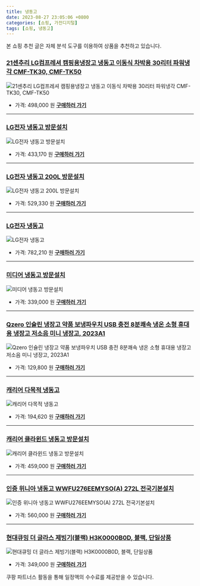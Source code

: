 ```yaml
---
title: 냉동고
date: 2023-08-27 23:05:06 +0800
categories: [쇼핑, 가전디지털]
tags: [쇼핑, 냉동고]
---
```

본 쇼핑 추천 글은 자체 분석 도구를 이용하여 상품을 추천하고 있습니다.
### [21센추리 LG컴프레셔 캠핑용냉장고 냉동고 이동식 차박용 30리터 파워냉각 CMF-TK30, CMF-TK50](https://link.coupang.com/re/AFFSDP?lptag=AF1030537&pageKey=6991889170&itemId=17115403625&vendorItemId=86450506970&traceid=V0-153-23c5f9fbc1634b25&clickBeacon=EsLsgjZ9fIuzeUwjXhewXR1VPZtxqxD2q%2BwI2RoTtBQ35OWYvIoUIu%2BZ2i6t5Cmk%2BW7DR1j%2FuGkn4%2BEVDnC2sSCw8scXFza0ugHPFdixhnr%2Fx8bGIBpT%2FmP0vWbXqKUvzQ72lA9EJlct3BcroSZA%2BjTgJbO%2FyfuB5LQ%2B5C6h7cNO6hNm72fvl0Vfa0tKxF%2BniBB6ZS%2Bz78i%2FtzoDoxmAwdsYcx6ci6E4tfrA82JndrtHo4%2FMbx%2FXuJqgUhVHlCjvsnh5Y%2FY5%2B6EpQvvzR6uPUp4UQ%2BXH2ISLdHC3lBXli1nS44OVdFgeOeITtIRPE6A75ZQJ%2Bpoz5zkPRhwe%2BrSK17oACKpTVNodGv9eBi47mQa7Oj5Qo%2BrvIwT05QsgrbrbHE342cNhKJsO0NEb0sdU8Bh%2FA2Em4R%2FODQiv6eVtcC0OPrZg%2BZid4VpCEidNZMw%2BIKnDAvy3B10HomZF00yw5HkiYNoG3TzQin1qJNSHr18W3ocGFoi4ppuEEONkLieTlztTuaEBJwadBUUH5QBsHrBcnojvaVREhk1752UmDAIPLjPJIGDKp%2FL7vCNG95utc9mGkvYfU7MCUoil0l3OcfX2w6SGsq8rHQn8eE3x2JXrnvcwsM%2FlOV3Z6oGLi8jIpY6NR3l2Hz0sqqNkJhix94XQH%2BsaWf1ZDfwossapmCGAj4wIxiPFVPQ7xB7EIwT%2BAnighyM8l%2FYf1jJYf5DrPydQcz0EHnurQfykCsVSPV%2BT4hE9dOhhk7mvLdnPucPuXTMd11zb0k6a5PSrwrxR4WJqk4QxA3L%2BZE%2BZ4z4uoNQNUyQ8ytjoDb49ZDh2MmKH7pBu9gErBXqe42qjtFbDnMladxPSpWJ00B7gX3nIvc4%3D&requestid=20230906230506326140090111&token=31850C%7CMIXED)
![21센추리 LG컴프레셔 캠핑용냉장고 냉동고 이동식 차박용 30리터 파워냉각 CMF-TK30, CMF-TK50](https://ads-partners.coupang.com/image1/DbCEPWuTVr2NZpLHDd45zsonllqZsJe-CpIN1TdHFF4-8b-YUgNKPNHn_EnNSgCqEtg85rDWyhkL9pss1gnEogYz1H8A6aNW8JorNpHV9szMauUHROJgtjIUEPkaefm5eInsFRZgzpFGouBF8QHSeeSYdCrYeea0VOSCQZTSZ70SofFE31Nsfhy3_l-iqLMJlOBRC7Ac1f40xUNwmKceVpDm6HQgC98r9a9zE16bBSh8UvCNgb70g_6K6amDYSnqct6h7EJ-BRrAurYzzgY6F-GPHMNSf_sz2Nf_XJruvTBcCpnE1A==)
- 가격: 498,000 원
[**구매하러 가기**](https://link.coupang.com/re/AFFSDP?lptag=AF1030537&pageKey=6991889170&itemId=17115403625&vendorItemId=86450506970&traceid=V0-153-23c5f9fbc1634b25&clickBeacon=EsLsgjZ9fIuzeUwjXhewXR1VPZtxqxD2q%2BwI2RoTtBQ35OWYvIoUIu%2BZ2i6t5Cmk%2BW7DR1j%2FuGkn4%2BEVDnC2sSCw8scXFza0ugHPFdixhnr%2Fx8bGIBpT%2FmP0vWbXqKUvzQ72lA9EJlct3BcroSZA%2BjTgJbO%2FyfuB5LQ%2B5C6h7cNO6hNm72fvl0Vfa0tKxF%2BniBB6ZS%2Bz78i%2FtzoDoxmAwdsYcx6ci6E4tfrA82JndrtHo4%2FMbx%2FXuJqgUhVHlCjvsnh5Y%2FY5%2B6EpQvvzR6uPUp4UQ%2BXH2ISLdHC3lBXli1nS44OVdFgeOeITtIRPE6A75ZQJ%2Bpoz5zkPRhwe%2BrSK17oACKpTVNodGv9eBi47mQa7Oj5Qo%2BrvIwT05QsgrbrbHE342cNhKJsO0NEb0sdU8Bh%2FA2Em4R%2FODQiv6eVtcC0OPrZg%2BZid4VpCEidNZMw%2BIKnDAvy3B10HomZF00yw5HkiYNoG3TzQin1qJNSHr18W3ocGFoi4ppuEEONkLieTlztTuaEBJwadBUUH5QBsHrBcnojvaVREhk1752UmDAIPLjPJIGDKp%2FL7vCNG95utc9mGkvYfU7MCUoil0l3OcfX2w6SGsq8rHQn8eE3x2JXrnvcwsM%2FlOV3Z6oGLi8jIpY6NR3l2Hz0sqqNkJhix94XQH%2BsaWf1ZDfwossapmCGAj4wIxiPFVPQ7xB7EIwT%2BAnighyM8l%2FYf1jJYf5DrPydQcz0EHnurQfykCsVSPV%2BT4hE9dOhhk7mvLdnPucPuXTMd11zb0k6a5PSrwrxR4WJqk4QxA3L%2BZE%2BZ4z4uoNQNUyQ8ytjoDb49ZDh2MmKH7pBu9gErBXqe42qjtFbDnMladxPSpWJ00B7gX3nIvc4%3D&requestid=20230906230506326140090111&token=31850C%7CMIXED)
---
### [LG전자 냉동고 방문설치](https://link.coupang.com/re/AFFSDP?lptag=AF1030537&pageKey=7141791585&itemId=16370308249&vendorItemId=83561832518&traceid=V0-153-00a643b7c4516381&requestid=20230906230506326140090111&token=31850C%7CMIXED)
![LG전자 냉동고 방문설치](https://ads-partners.coupang.com/image1/ep27xQ9cyjxZVOqNesTJ4w_RWRkKERGDYTNpbEGpW6CCMz4KPhcbbpJHJMdOpwVLL9SlcN518SKjpnDjOBC38ocLS2mHVulJWgtOMYTnJcaSRwg88oB2kdt9mZfj5Funvyk_QMyTDxORZrtovWb0pKWawu6kMxFix7WQU4rcQpIQ0YQPH2VUZI7eeBSuoVfYc3dfwb_zAjEW3LMVyP2BYEvC3Wztb9dVsXRjelHeKig_c8weVGHYKjeYOgOhUeHpKdlcomtFPyM_RIxOeQqsLw==)
- 가격: 433,170 원
[**구매하러 가기**](https://link.coupang.com/re/AFFSDP?lptag=AF1030537&pageKey=7141791585&itemId=16370308249&vendorItemId=83561832518&traceid=V0-153-00a643b7c4516381&requestid=20230906230506326140090111&token=31850C%7CMIXED)
---
### [LG전자 냉동고 200L 방문설치](https://link.coupang.com/re/AFFSDP?lptag=AF1030537&pageKey=7141791585&itemId=17932850757&vendorItemId=85094354884&traceid=V0-153-00a643b7c4516381&requestid=20230906230506326140090111&token=31850C%7CMIXED)
![LG전자 냉동고 200L 방문설치](https://ads-partners.coupang.com/image1/Alrzu7QZsrrRDohaAtZeBp8ib-I0DyDoKNXGeJBn4Iw0v3Lo0TNV_yHwdw96gbojpCttpOcbuWXEOH5_cEZLuB7-dvO_wOcRKd_OyjpHjnq8Ietv-ba3dURA_qvE4mP97PIvHwDnPsq9qPovAkhDEodEHAXC21kR0QfhpbQ7sQqNvl6ep2vs-7vWV2Yg4Wx0TvBjI1Q__4P3iS6-AAx6OnRi69eRURknqoRD71Ear3cmJThdWPSQ50zdtQHb13mc2MnDY5rQvk_ijuIxUSlrxmU=)
- 가격: 529,330 원
[**구매하러 가기**](https://link.coupang.com/re/AFFSDP?lptag=AF1030537&pageKey=7141791585&itemId=17932850757&vendorItemId=85094354884&traceid=V0-153-00a643b7c4516381&requestid=20230906230506326140090111&token=31850C%7CMIXED)
---
### [LG전자 냉동고](https://link.coupang.com/re/AFFSDP?lptag=AF1030537&pageKey=5379208287&itemId=7986630774&vendorItemId=86142176619&traceid=V0-153-423c99832a38d315&requestid=20230906230506326140090111&token=31850C%7CMIXED)
![LG전자 냉동고](https://ads-partners.coupang.com/image1/l9oO3XcbXh2lWWpNl1ceqI2hbauFOv88cQsfUiP-Qf4bM75LL1YDIAa3WWOsYpSVzCBhnZY39h5_mEGy4Q_0l8ilFnhrpdUrrqKr_M8c1QUAwef-qTuqsdQNxr-Q9C1gu04ozO8i8LcFAIxjz0tSvia6LO6tVn_PEfP3F8E0AIdlvfB5T5fxgJxiXUqNVxIBIr-Q8Flz2GskHfGZxYVN19fiQH8VZErAy0cZyJtZJQsecig9Bt8SmTn6-hhI_FJcNndcUawDcHNKMlXet0rneRP3lR91eTO3ZzkbZm9Rpr-Y)
- 가격: 782,210 원
[**구매하러 가기**](https://link.coupang.com/re/AFFSDP?lptag=AF1030537&pageKey=5379208287&itemId=7986630774&vendorItemId=86142176619&traceid=V0-153-423c99832a38d315&requestid=20230906230506326140090111&token=31850C%7CMIXED)
---
### [미디어 냉동고 방문설치](https://link.coupang.com/re/AFFSDP?lptag=AF1030537&pageKey=6622596876&itemId=18771075060&vendorItemId=71646113606&traceid=V0-153-11121728710fac7e&requestid=20230906230506326140090111&token=31850C%7CMIXED)
![미디어 냉동고 방문설치](https://ads-partners.coupang.com/image1/cyhiljf-OfWrz79ucy5rqbj2lgLLHWjg9VN1KOBV69wpx_TRilfvWSu4_yfU62GOe5qTCDpYTNiyD_YcL7h52DJzmaWQ6PS3IZ5aGLiUCbL_IkHlQQQpjqUN1WkFsdNSLiQfQ_cDYxJR45KllcZqugZax-3PsnTdlX9P4034_Z-qnDAIJGuSmQH_ybK_1AMimizsIqcbR-yKtTlJoapnu39HH4UQLJ__cf7Hh2ACzRmXAILfAepP24f8DbiKTlGJW7AhlNfwRNfAL3Gr9aqYpg==)
- 가격: 339,000 원
[**구매하러 가기**](https://link.coupang.com/re/AFFSDP?lptag=AF1030537&pageKey=6622596876&itemId=18771075060&vendorItemId=71646113606&traceid=V0-153-11121728710fac7e&requestid=20230906230506326140090111&token=31850C%7CMIXED)
---
### [Qzero 인슐린 냉장고 약품 보냉파우치 USB 충전 8분쾌속 냉온 소형 휴대용 냉장고 저소음 미니 냉장고, 2023A1](https://link.coupang.com/re/AFFSDP?lptag=AF1030537&pageKey=7449830693&itemId=19391794518&vendorItemId=86504069978&traceid=V0-153-e5ff64500cbd3ca0&clickBeacon=EsLsgjZ9fIuzeUwjXhewXR1VPZtxqxD2q%2BwI2RoTtBQ35OWYvIoUIu%2BZ2i6t5Cmk%2BW7DR1j%2FuGkn4%2BEVDnC2sSXuXzmXcJDeDpejHcMEYwD%2Fx8bGIBpT%2FmP0vWbXqKUvdVzClJMiRQpOb6ypwTyD8Se2ygmZhS8%2F7pd9aBDI5XpO6hNm72fvl0Vfa0tKxF%2BniBB6ZS%2Bz78i%2FtzoDoxmAwdsYcx6ci6E4tfrA82JndrtHo4%2FMbx%2FXuJqgUhVHlCjvsnh5Y%2FY5%2B6EpQvvzR6uPUsaq9EfGtCbSiKwMlDfSpf%2Fm577zeLo7e%2FRw%2BkUOwIgELeYgXl%2FxXMUor5MGkQxwFKjWF%2FFmi853uod0qbdpHEL1r91M4HcCr8t4c7ouXMxWRn13sqOdSzWm%2FMzM9ey5bXhZdsLXuN6ddE9wGDg6iZvzuGOILLA6jDRZ5chNxCaAbm5A3jq74oNgTD7KUigmzPzMzi0x7FhvagkTt5ULFpONnugaiPoInNhqlFJjU75%2FCIFn803JVpQODiiCwAUKMr%2FU7YLzwD1zvMpidrMnZtWze6PbFYNjO2dUOJBCi5M0XmHYUgCJhfOMUhAZ0CzT7Y9G%2FV%2BcyMIf7QKg40l2%2BTBpZjKmhmR3tXT%2BOxRYbE5t%2F6gC1uINe0%2BHf1C8hPtxEjzd%2BBaFI9FSYDs04hSFeK9zRBB2PaIRIiCLuPernSp3Mha%2Bw0CKysaEBw2FCfbFXQk7tx1xXtzsnFWUUKf3tvQiRY5PSOVv%2Blo363eTTz%2BzUw9axpXNOOJL8Z9mh8GcIuhopfAM5ad%2FNckrtnDQtRyiDJ2UrHZzGoMTi4gFUKJ0NL2ZYoSuX8g%2BUbqRkLk5U7SsnP2S7W7YZySK1%2F3otFg%3D&requestid=20230906230506326140090111&token=31850C%7CMIXED)
![Qzero 인슐린 냉장고 약품 보냉파우치 USB 충전 8분쾌속 냉온 소형 휴대용 냉장고 저소음 미니 냉장고, 2023A1](https://ads-partners.coupang.com/image1/4ZHHi_5h3Usfis334bhU1AvrVgHq42nAXEyRVhKuJVk4ZQUXSSO7lf5rN3zBg7dbyYOfDl5ngDu2JXOA5SQJ8vKe_5nDNlX-bFnRYgazVWe-kZX1X3yjPExt7xDEEDO1x2MBJXQm49gbLoNpl4_uj6FhYCWLInuoVjq2hR2nAoTD1Ce-lf0rqV6ZVS8RDxIom9_wUDuP4_5LiXDPWFMl1RGfdkwd4gZIBbCIx-6DhYSRy-f4R6OyhyqIMBmzdqhqdxts24waxXi_mD7TIPayJqpiwa2bx-zBg2idnV4QFASdt6wKPw==)
- 가격: 129,800 원
[**구매하러 가기**](https://link.coupang.com/re/AFFSDP?lptag=AF1030537&pageKey=7449830693&itemId=19391794518&vendorItemId=86504069978&traceid=V0-153-e5ff64500cbd3ca0&clickBeacon=EsLsgjZ9fIuzeUwjXhewXR1VPZtxqxD2q%2BwI2RoTtBQ35OWYvIoUIu%2BZ2i6t5Cmk%2BW7DR1j%2FuGkn4%2BEVDnC2sSXuXzmXcJDeDpejHcMEYwD%2Fx8bGIBpT%2FmP0vWbXqKUvdVzClJMiRQpOb6ypwTyD8Se2ygmZhS8%2F7pd9aBDI5XpO6hNm72fvl0Vfa0tKxF%2BniBB6ZS%2Bz78i%2FtzoDoxmAwdsYcx6ci6E4tfrA82JndrtHo4%2FMbx%2FXuJqgUhVHlCjvsnh5Y%2FY5%2B6EpQvvzR6uPUsaq9EfGtCbSiKwMlDfSpf%2Fm577zeLo7e%2FRw%2BkUOwIgELeYgXl%2FxXMUor5MGkQxwFKjWF%2FFmi853uod0qbdpHEL1r91M4HcCr8t4c7ouXMxWRn13sqOdSzWm%2FMzM9ey5bXhZdsLXuN6ddE9wGDg6iZvzuGOILLA6jDRZ5chNxCaAbm5A3jq74oNgTD7KUigmzPzMzi0x7FhvagkTt5ULFpONnugaiPoInNhqlFJjU75%2FCIFn803JVpQODiiCwAUKMr%2FU7YLzwD1zvMpidrMnZtWze6PbFYNjO2dUOJBCi5M0XmHYUgCJhfOMUhAZ0CzT7Y9G%2FV%2BcyMIf7QKg40l2%2BTBpZjKmhmR3tXT%2BOxRYbE5t%2F6gC1uINe0%2BHf1C8hPtxEjzd%2BBaFI9FSYDs04hSFeK9zRBB2PaIRIiCLuPernSp3Mha%2Bw0CKysaEBw2FCfbFXQk7tx1xXtzsnFWUUKf3tvQiRY5PSOVv%2Blo363eTTz%2BzUw9axpXNOOJL8Z9mh8GcIuhopfAM5ad%2FNckrtnDQtRyiDJ2UrHZzGoMTi4gFUKJ0NL2ZYoSuX8g%2BUbqRkLk5U7SsnP2S7W7YZySK1%2F3otFg%3D&requestid=20230906230506326140090111&token=31850C%7CMIXED)
---
### [캐리어 다목적 냉동고](https://link.coupang.com/re/AFFSDP?lptag=AF1030537&pageKey=7335082784&itemId=18840054083&vendorItemId=85969761253&traceid=V0-153-a4bebb3b944dfae4&requestid=20230906230506326140090111&token=31850C%7CMIXED)
![캐리어 다목적 냉동고](https://ads-partners.coupang.com/image1/onGtPXrhz38m-EV-ovJjPhph9xzV76eFrx7-bHb2tED5MvC4RmoDdv6ARvEFX9zSjvOBmo5YfzSsV3KhPh0pyNGTD7l2geWQLFxl3AgIuS5N_jfgiMK5oaJ-XNKxBz8csDdEjtcW9iyP3QuozDMjgFI5GxN_rmfCCXAtv_iR0ZF22XbX1BTP7u0hZnN0ugrjXe5spPV-gjerSL-IUODSl2JHfcmnYOtolRJjqCAwjfSVOFRO6LxlV9_025czAgJlnSfIJlsoUXNykNzZYZ9C)
- 가격: 194,620 원
[**구매하러 가기**](https://link.coupang.com/re/AFFSDP?lptag=AF1030537&pageKey=7335082784&itemId=18840054083&vendorItemId=85969761253&traceid=V0-153-a4bebb3b944dfae4&requestid=20230906230506326140090111&token=31850C%7CMIXED)
---
### [캐리어 클라윈드 냉동고 방문설치](https://link.coupang.com/re/AFFSDP?lptag=AF1030537&pageKey=4650513884&itemId=5797763709&vendorItemId=73096249766&traceid=V0-153-c61347dff9be4df1&requestid=20230906230506326140090111&token=31850C%7CMIXED)
![캐리어 클라윈드 냉동고 방문설치](https://ads-partners.coupang.com/image1/8kuFiQkbPdfK-_zn8vEjt_2_IR6qlSjoemXQ3PSwi4cyTF9LHoFc4Uikc-76AASQkeIgZXGlQwj_4CTdXH9pY3aAPUB-LHX69CZMet_L2vdOIouPCFNH9fOze135Gu6qgk5YEjyUFXaDaj7OKzbQdcV832yD9iGqxjSMcQTCH7Jpzu5iToX7IWeuauQpuDErxGTY8jXC40oAyDeqMBQqFM2oda-A-nl_sPQVQhXpTTaahqw5LrbIMfgsjixU9qw0aBpNttdUdqMNcNqzAHbivA==)
- 가격: 459,000 원
[**구매하러 가기**](https://link.coupang.com/re/AFFSDP?lptag=AF1030537&pageKey=4650513884&itemId=5797763709&vendorItemId=73096249766&traceid=V0-153-c61347dff9be4df1&requestid=20230906230506326140090111&token=31850C%7CMIXED)
---
### [인증 위니아 냉동고 WWFU276EEMYSO(A) 272L 전국기본설치](https://link.coupang.com/re/AFFSDP?lptag=AF1030537&pageKey=6531622891&itemId=14509440828&vendorItemId=81752378099&traceid=V0-153-e59bac68c276af4b&requestid=20230906230506326140090111&token=31850C%7CMIXED)
![인증 위니아 냉동고 WWFU276EEMYSO(A) 272L 전국기본설치](https://ads-partners.coupang.com/image1/qOxhzk7CECaWHOkuqIOG033YxEeV6YyvYxD91gr-0AyxVl-uOyuoZjsuYCk1Ah8VMdl80xatdrVHzwoQ6Z8EDVs2t7f_HWYqeH1IWfBNITCQXa23jLRL32z04UzWMr4kAoDdcD3V7VoMdzdN5ryugqotMjx2vye21sTT6GwsoGf9RewgosGsgG26TyyC9UHAcOZlV7MTNCoGkj-ulmn4Zva8V9y6nk-bnXNYYWP-34Qj_hurwlfjadMx5F7DZu_PM2RqIWcvbn8TS-4qPZn-W5eWbcnum2kKtPeqBp17nik=)
- 가격: 560,000 원
[**구매하러 가기**](https://link.coupang.com/re/AFFSDP?lptag=AF1030537&pageKey=6531622891&itemId=14509440828&vendorItemId=81752378099&traceid=V0-153-e59bac68c276af4b&requestid=20230906230506326140090111&token=31850C%7CMIXED)
---
### [현대큐밍 더 글라스 제빙기(블랙) H3K0000B0D, 블랙, 단일상품](https://link.coupang.com/re/AFFSDP?lptag=AF1030537&pageKey=7402352436&itemId=19162448991&vendorItemId=86280973492&traceid=V0-153-956535c28a871c0a&clickBeacon=EsLsgjZ9fIuzeUwjXhewXR1VPZtxqxD2q%2BwI2RoTtBQ35OWYvIoUIu%2BZ2i6t5Cmk%2BW7DR1j%2FuGkn4%2BEVDnC2sfjKBUXtm5gke96qKZXC4Yj%2Fx8bGIBpT%2FmP0vWbXqKUvPQx%2FwgrF1wPiK3ZYWEYIQQQlPARzEZMq3g58x3i6%2BSNO6hNm72fvl0Vfa0tKxF%2BniBB6ZS%2Bz78i%2FtzoDoxmAwdsYcx6ci6E4tfrA82JndrtHo4%2FMbx%2FXuJqgUhVHlCjvsnh5Y%2FY5%2B6EpQvvzR6uPUuTfgwyQIAyOVEfccs2d%2FE5yJ%2BzRbz%2F3K9NB4DJ6tDC85ZQJ%2Bpoz5zkPRhwe%2BrSK13YlBdrmljOV%2FrDhQpTOTpIOpasaPwafQOuZjdVKFBanHE342cNhKJsO0NEb0sdU8Bh%2FA2Em4R%2FODQiv6eVtcC3m6z7ABxixbYvMNTj53pDLxAe6KOLEQafW29JNJS61%2FHkiYNoG3TzQin1qJNSHr18W3ocGFoi4ppuEEONkLieTlztTuaEBJwadBUUH5QBsHrBcnojvaVREhk1752UmDAIPLjPJIGDKp%2FL7vCNG95utc9mGkvYfU7MCUoil0l3OcfX2w6SGsq8rHQn8eE3x2JXrnvcwsM%2FlOV3Z6oGLi8jIpY6NR3l2Hz0sqqNkJhix94XQH%2BsaWf1ZDfwossapmCGAj4wIxiPFVPQ7xB7EIwT%2BAnighyM8l%2FYf1jJYf5DrPydQcz0EHnurQfykCsVSPV%2BT4hE9dOhhk7mvLdnPucPuXTMd11zb0k6a5PSrwrxR4WJqk4QxA3L%2BZE%2BZ4z4uoNQNUyQ8ytjoDb49ZDh2MmKH7pBu9gErBXqe42qjtFbDnMladxPSpWJ00B7gX3nIvc4%3D&requestid=20230906230506326140090111&token=31850C%7CMIXED)
![현대큐밍 더 글라스 제빙기(블랙) H3K0000B0D, 블랙, 단일상품](https://ads-partners.coupang.com/image1/JwNgYvlb595ITE92J0WQ4PM5BdFzt6sxyXpYpjqW9f5SAmbCWopuEj-p2GYywbE3ZeC5xd96eY_6cITy_yJmhfYTuzb1Aj00oUxHrIPbYIH59nUCzV8g83OX1-dIhVv9whaKwIdKY3vK3Y3lEDj_twvvMcwr-QjTvefRKgk9x3kpvlx0CL_tA7ngQMTCp2ZrBs73J29vx4UFirxX-7FAzKuS-_qvvJH7eHdCLnveSToP4ZWK2SFEmaM7rHacpQN1iFOUhTgndfHo_j7BVTrM-rN_0Cl6it8qcaVUT1CVMdkbU2sE)
- 가격: 349,000 원
[**구매하러 가기**](https://link.coupang.com/re/AFFSDP?lptag=AF1030537&pageKey=7402352436&itemId=19162448991&vendorItemId=86280973492&traceid=V0-153-956535c28a871c0a&clickBeacon=EsLsgjZ9fIuzeUwjXhewXR1VPZtxqxD2q%2BwI2RoTtBQ35OWYvIoUIu%2BZ2i6t5Cmk%2BW7DR1j%2FuGkn4%2BEVDnC2sfjKBUXtm5gke96qKZXC4Yj%2Fx8bGIBpT%2FmP0vWbXqKUvPQx%2FwgrF1wPiK3ZYWEYIQQQlPARzEZMq3g58x3i6%2BSNO6hNm72fvl0Vfa0tKxF%2BniBB6ZS%2Bz78i%2FtzoDoxmAwdsYcx6ci6E4tfrA82JndrtHo4%2FMbx%2FXuJqgUhVHlCjvsnh5Y%2FY5%2B6EpQvvzR6uPUuTfgwyQIAyOVEfccs2d%2FE5yJ%2BzRbz%2F3K9NB4DJ6tDC85ZQJ%2Bpoz5zkPRhwe%2BrSK13YlBdrmljOV%2FrDhQpTOTpIOpasaPwafQOuZjdVKFBanHE342cNhKJsO0NEb0sdU8Bh%2FA2Em4R%2FODQiv6eVtcC3m6z7ABxixbYvMNTj53pDLxAe6KOLEQafW29JNJS61%2FHkiYNoG3TzQin1qJNSHr18W3ocGFoi4ppuEEONkLieTlztTuaEBJwadBUUH5QBsHrBcnojvaVREhk1752UmDAIPLjPJIGDKp%2FL7vCNG95utc9mGkvYfU7MCUoil0l3OcfX2w6SGsq8rHQn8eE3x2JXrnvcwsM%2FlOV3Z6oGLi8jIpY6NR3l2Hz0sqqNkJhix94XQH%2BsaWf1ZDfwossapmCGAj4wIxiPFVPQ7xB7EIwT%2BAnighyM8l%2FYf1jJYf5DrPydQcz0EHnurQfykCsVSPV%2BT4hE9dOhhk7mvLdnPucPuXTMd11zb0k6a5PSrwrxR4WJqk4QxA3L%2BZE%2BZ4z4uoNQNUyQ8ytjoDb49ZDh2MmKH7pBu9gErBXqe42qjtFbDnMladxPSpWJ00B7gX3nIvc4%3D&requestid=20230906230506326140090111&token=31850C%7CMIXED)


쿠팡 파트너스 활동을 통해 일정액의 수수료를 제공받을 수 있습니다.
